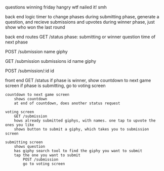 questions
	winning
	friday
	hangry
	wtf
	nailed it!
	smh
	


back end logic
	timer to change phases
	during submitting phase, generate a question, and recieve submissions and upvotes
	during winner phase, just show who won the last round


back end routes
GET /status
	phase: submitting or winner
	question
	time of next phase

POST /submission
	name
	giphy

GET /submission
	submissions
		id
		name
		giphy

POST /submission/:id
	id


front end
	GET /status
		if phase is winner, show countdown to next game screen
		if phase is submitting, go to voting screen

	countdown to next game screen
		shows countdown
		at end of countdown, does another status request

	voting screen
		GET /submission
		hows already submitted giphys, with names. one tap to upvote the ones you like
		shows button to submit a giphy, which takes you to submission screen

	submitting screen
		shows question
		has giphy search tool to find the giphy you want to submit
		tap the one you want to submit
			POST /submission
			go to voting screen